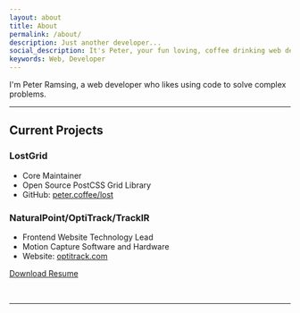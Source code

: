```yaml
---
layout: about
title: About
permalink: /about/
description: Just another developer...
social_description: It's Peter, your fun loving, coffee drinking web developer.
keywords: Web, Developer
---
```


I'm Peter Ramsing, a web developer who likes using code to solve complex problems.

---

## Current Projects

### LostGrid
* Core Maintainer
* Open Source PostCSS Grid Library
* GitHub: [peter.coffee/lost](http://peter.coffee/lost)

### NaturalPoint/OptiTrack/TrackIR
* Frontend Website Technology Lead
* Motion Capture Software and Hardware
* Website: [optitrack.com](http://optitrack.com)


[Download Resume](/static/peter_ramsing_resume.pdf)


<br/>
<hr/>
<br/>
<span class="contacticon center">
	<a href="mailto:hi@peterramsing.com"><i class="fa fa-envelope-square"></i></a>
	<a href="https://github.com/peterramsing"><i class="fa fa-github-square"></i></a>
	<a href="https://linkedin.com/in/peterramsing"><i class="fa fa-linkedin-square"></i></a>
	<a href="http://instagram.com/peterramsing"><i class="fa fa-instagram"></i></a>
	<a href="https://twitter.com/peterramsing"><i class="fa fa-twitter-square"></i></a>
</span>
